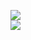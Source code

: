[![](https://img.shields.io/badge/Made%20With-Github%20Spray-lightgrey.svg?style=for-the-badge&logo=github)](https://github.com/Annihil/github-spray#13946)  
[![](https://i.imgur.com/2DrTn0Z.gif)](https://github.com/Annihil/github-spray)